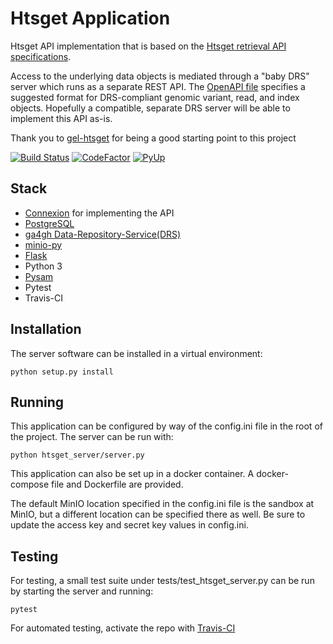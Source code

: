 # Htsget Application

Htsget API implementation that is based on the [Htsget retrieval API specifications](http://samtools.github.io/hts-specs/htsget.html).

Access to the underlying data objects is mediated through a "baby DRS" server which runs as a separate REST API. The [OpenAPI file](htsget_server/drs_openapi.yml) specifies a suggested format for DRS-compliant genomic variant, read, and index objects. Hopefully a compatible, separate DRS server will be able to implement this API as-is.


Thank you to [gel-htsget](https://github.com/genomicsengland/gel-htsget) for being a good starting point to this project

[![Build Status](https://travis-ci.org/CanDIG/htsget_app.svg?branch=master)](https://travis-ci.org/CanDIG/htsget_app)
[![CodeFactor](https://www.codefactor.io/repository/github/CanDIG/htsget_app/badge)](https://www.codefactor.io/repository/github/CanDIG/htsget_app)
[![PyUp](https://pyup.io/repos/github/CanDIG/htsget_app/shield.svg)](https://pyup.io/repos/github/CanDIG/htsget_app/)

## Stack
- [Connexion](https://github.com/zalando/connexion) for implementing the API
- [PostgreSQL](https://www.postgresql.org/)
- [ga4gh Data-Repository-Service(DRS)](https://github.com/ga4gh/data-repository-service-schemas)
- [minio-py](https://github.com/minio/minio-py)
- [Flask](http://flask.pocoo.org/)
- Python 3
- [Pysam](https://pysam.readthedocs.io/en/latest/api.html)
- Pytest
- Travis-CI

## Installation

The server software can be installed in a virtual environment:
```
python setup.py install
```

## Running

This application can be configured by way of the config.ini file in the root of the project.
The server can be run with: 

```
python htsget_server/server.py
```

This application can also be set up in a docker container. A docker-compose file and Dockerfile are provided.

The default MinIO location specified in the config.ini file is the sandbox at MinIO, but a different location can be specified there as well. Be sure to update the access key and secret key values in config.ini.


## Testing

For testing, a small test suite under tests/test_htsget_server.py can be run by starting the server and running:

```
pytest
```

For automated testing, activate the repo with [Travis-CI](https://travis-ci.com/getting_started)
